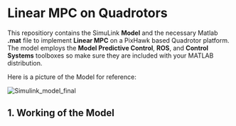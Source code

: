 # Linear MPC on Quadrotors 

This repositiory contains the SimuLink **Model** and the necessary Matlab **.mat** file to implement **Linear MPC** on a PixHawk based Quadrotor platform. The model employs the **Model Predictive Control**, **ROS**, and **Control Systems** toolboxes so make sure they are included with your MATLAB distribution.

Here is a picture of the Model for reference:

![Simulink_model_final](https://github.com/farhan-haroon/Linear-MPC-on-Quadrotors/assets/109333218/bcc4419c-3209-492c-ac4f-964b98b7f853)

## 1. Working of the Model
